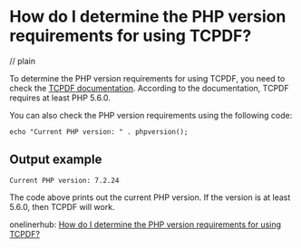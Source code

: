 # How do I determine the PHP version requirements for using TCPDF?
// plain

To determine the PHP version requirements for using TCPDF, you need to check the [TCPDF documentation](https://tcpdf.org/docs/installation/). According to the documentation, TCPDF requires at least PHP 5.6.0.

You can also check the PHP version requirements using the following code:

```
echo "Current PHP version: " . phpversion();
```

## Output example

```
Current PHP version: 7.2.24
```

The code above prints out the current PHP version. If the version is at least 5.6.0, then TCPDF will work.

onelinerhub: [How do I determine the PHP version requirements for using TCPDF?](https://onelinerhub.com/php-tcpdf/how-do-i-determine-the-php-version-requirements-for-using-tcpdf)